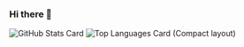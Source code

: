 ### Hi there 👋
![GitHub Stats Card](https://github-readme-stats.vercel.app/api?username=Probmkr&theme=github_dark) ![Top Languages Card (Compact layout)](https://github-readme-stats.vercel.app/api/top-langs/?username=Probmkr&layout=compact&theme=github_dark)

<!--
**Probmkr/Probmkr** is a ✨ _special_ ✨ repository because its `README.md` (this file) appears on your GitHub profile.

Here are some ideas to get you started:

- 🔭 I’m currently working on ...
- 🌱 I’m currently learning ...
- 👯 I’m looking to collaborate on ...
- 🤔 I’m looking for help with ...
- 💬 Ask me about ...
- 📫 How to reach me: ...
- 😄 Pronouns: ...
- ⚡ Fun fact: ...
-->
